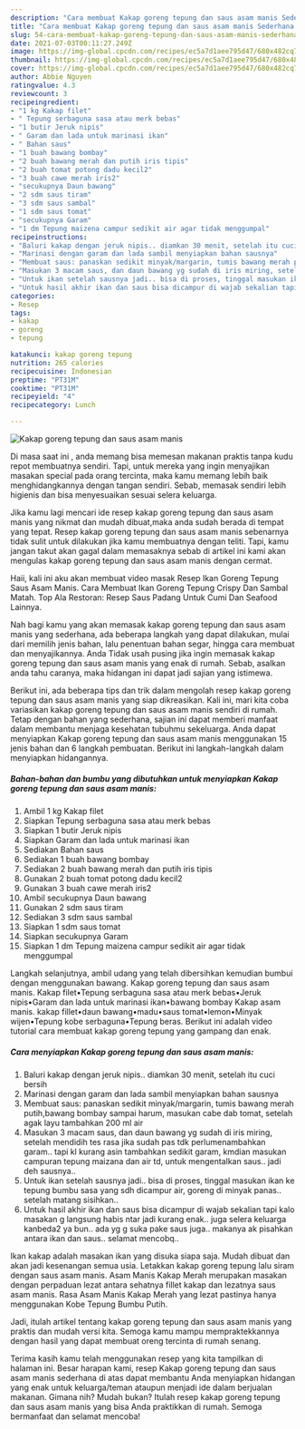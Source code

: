 ```yaml
---
description: "Cara membuat Kakap goreng tepung dan saus asam manis Sederhana dan Mudah Dibuat"
title: "Cara membuat Kakap goreng tepung dan saus asam manis Sederhana dan Mudah Dibuat"
slug: 54-cara-membuat-kakap-goreng-tepung-dan-saus-asam-manis-sederhana-dan-mudah-dibuat
date: 2021-07-03T00:11:27.249Z
image: https://img-global.cpcdn.com/recipes/ec5a7d1aee795d47/680x482cq70/kakap-goreng-tepung-dan-saus-asam-manis-foto-resep-utama.jpg
thumbnail: https://img-global.cpcdn.com/recipes/ec5a7d1aee795d47/680x482cq70/kakap-goreng-tepung-dan-saus-asam-manis-foto-resep-utama.jpg
cover: https://img-global.cpcdn.com/recipes/ec5a7d1aee795d47/680x482cq70/kakap-goreng-tepung-dan-saus-asam-manis-foto-resep-utama.jpg
author: Abbie Nguyen
ratingvalue: 4.3
reviewcount: 3
recipeingredient:
- "1 kg Kakap filet"
- " Tepung serbaguna sasa atau merk bebas"
- "1 butir Jeruk nipis"
- " Garam dan lada untuk marinasi ikan"
- " Bahan saus"
- "1 buah bawang bombay"
- "2 buah bawang merah dan putih iris tipis"
- "2 buah tomat potong dadu kecil2"
- "3 buah cawe merah iris2"
- "secukupnya Daun bawang"
- "2 sdm saus tiram"
- "3 sdm saus sambal"
- "1 sdm saus tomat"
- "secukupnya Garam"
- "1 dm Tepung maizena campur sedikit air agar tidak menggumpal"
recipeinstructions:
- "Baluri kakap dengan jeruk nipis.. diamkan 30 menit, setelah itu cuci bersih"
- "Marinasi dengan garam dan lada sambil menyiapkan bahan sausnya"
- "Membuat saus: panaskan sedikit minyak/margarin, tumis bawang merah putih,bawang bombay sampai harum, masukan cabe dab tomat, setelah agak layu tambahkan 200 ml air"
- "Masukan 3 macam saus, dan daun bawang yg sudah di iris miring, setelah mendidih tes rasa jika sudah pas tdk perlumenambahkan garam.. tapi kl kurang asin tambahkan sedikit garam, kmdian masukan campuran tepung maizana dan air td, untuk mengentalkan saus.. jadi deh sausnya.."
- "Untuk ikan setelah sausnya jadi.. bisa di proses, tinggal masukan ikan ke tepung bumbu sasa yang sdh dicampur air, goreng di minyak panas.. setelah matang sisihkan.."
- "Untuk hasil akhir ikan dan saus bisa dicampur di wajab sekalian tapi kalo masakan g langsung habis ntar jadi kurang enak.. juga selera keluarga kanbeda2 ya bun.. ada yg g suka pake saus juga.. makanya ak pisahkan antara ikan dan saus.. selamat mencobq.."
categories:
- Resep
tags:
- kakap
- goreng
- tepung

katakunci: kakap goreng tepung 
nutrition: 265 calories
recipecuisine: Indonesian
preptime: "PT31M"
cooktime: "PT31M"
recipeyield: "4"
recipecategory: Lunch

---
```



![Kakap goreng tepung dan saus asam manis](https://img-global.cpcdn.com/recipes/ec5a7d1aee795d47/680x482cq70/kakap-goreng-tepung-dan-saus-asam-manis-foto-resep-utama.jpg)

Di masa  saat ini , anda memang bisa memesan makanan praktis tanpa kudu repot membuatnya sendiri. Tapi, untuk mereka yang ingin menyajikan masakan special pada orang tercinta, maka kamu memang lebih baik menghidangkannya dengan tangan sendiri. Sebab, memasak sendiri lebih higienis dan bisa menyesuaikan sesuai selera keluarga.

Jika kamu lagi mencari ide resep kakap goreng tepung dan saus asam manis yang nikmat dan mudah dibuat,maka anda sudah berada di tempat yang tepat. Resep kakap goreng tepung dan saus asam manis  sebenarnya tidak sulit untuk dilakukan jika kamu membuatnya dengan teliti. Tapi, kamu jangan takut akan gagal dalam memasaknya 
sebab di artikel ini kami akan mengulas kakap goreng tepung dan saus asam manis dengan cermat.  

Haii, kali ini aku akan membuat video masak Resep Ikan Goreng Tepung Saus Asam Manis. Cara Membuat Ikan Goreng Tepung Crispy Dan Sambal Matah. Top Ala Restoran: Resep Saus Padang Untuk Cumi Dan Seafood Lainnya.

Nah bagi kamu yang akan memasak kakap goreng tepung dan saus asam manis yang sederhana, ada beberapa langkah yang dapat dilakukan, mulai dari memilih jenis bahan, lalu penentuan bahan segar, hingga cara membuat dan menyajikannya. Anda Tidak usah pusing jika ingin memasak kakap goreng tepung dan saus asam manis yang enak di rumah. Sebab, asalkan anda  tahu caranya, maka hidangan ini dapat jadi sajian yang istimewa.

Berikut ini, ada beberapa tips dan trik dalam mengolah resep kakap goreng tepung dan saus asam manis yang siap dikreasikan. Kali ini, mari kita coba variasikan kakap goreng tepung dan saus asam manis sendiri di rumah. Tetap dengan bahan yang sederhana, sajian ini dapat memberi manfaat dalam membantu menjaga kesehatan tubuhmu sekeluarga. Anda dapat menyiapkan Kakap goreng tepung dan saus asam manis menggunakan 15 jenis bahan dan 6 langkah pembuatan. Berikut ini langkah-langkah dalam menyiapkan hidangannya.

<!--inarticleads1-->

##### Bahan-bahan dan bumbu yang dibutuhkan untuk menyiapkan Kakap goreng tepung dan saus asam manis:

1. Ambil 1 kg Kakap filet
1. Siapkan  Tepung serbaguna sasa atau merk bebas
1. Siapkan 1 butir Jeruk nipis
1. Siapkan  Garam dan lada untuk marinasi ikan
1. Sediakan  Bahan saus
1. Sediakan 1 buah bawang bombay
1. Sediakan 2 buah bawang merah dan putih iris tipis
1. Gunakan 2 buah tomat potong dadu kecil2
1. Gunakan 3 buah cawe merah iris2
1. Ambil secukupnya Daun bawang
1. Gunakan 2 sdm saus tiram
1. Sediakan 3 sdm saus sambal
1. Siapkan 1 sdm saus tomat
1. Siapkan secukupnya Garam
1. Siapkan 1 dm Tepung maizena campur sedikit air agar tidak menggumpal


Langkah selanjutnya, ambil udang yang telah dibersihkan kemudian bumbui dengan menggunakan bawang. Kakap goreng tepung dan saus asam manis. Kakap filet•Tepung serbaguna sasa atau merk bebas•Jeruk nipis•Garam dan lada untuk marinasi ikan•bawang bombay Kakap asam manis. kakap fillet•daun bawang•madu•saus tomat•lemon•Minyak wijen•Tepung kobe serbaguna•Tepung beras. Berikut ini adalah video tutorial cara membuat kakap goreng tepung yang gampang dan enak. 

<!--inarticleads2-->

##### Cara menyiapkan Kakap goreng tepung dan saus asam manis:

1. Baluri kakap dengan jeruk nipis.. diamkan 30 menit, setelah itu cuci bersih
1. Marinasi dengan garam dan lada sambil menyiapkan bahan sausnya
1. Membuat saus: panaskan sedikit minyak/margarin, tumis bawang merah putih,bawang bombay sampai harum, masukan cabe dab tomat, setelah agak layu tambahkan 200 ml air
1. Masukan 3 macam saus, dan daun bawang yg sudah di iris miring, setelah mendidih tes rasa jika sudah pas tdk perlumenambahkan garam.. tapi kl kurang asin tambahkan sedikit garam, kmdian masukan campuran tepung maizana dan air td, untuk mengentalkan saus.. jadi deh sausnya..
1. Untuk ikan setelah sausnya jadi.. bisa di proses, tinggal masukan ikan ke tepung bumbu sasa yang sdh dicampur air, goreng di minyak panas.. setelah matang sisihkan..
1. Untuk hasil akhir ikan dan saus bisa dicampur di wajab sekalian tapi kalo masakan g langsung habis ntar jadi kurang enak.. juga selera keluarga kanbeda2 ya bun.. ada yg g suka pake saus juga.. makanya ak pisahkan antara ikan dan saus.. selamat mencobq..


Ikan kakap adalah masakan ikan yang disuka siapa saja. Mudah dibuat dan akan jadi kesenangan semua usia. Letakkan kakap goreng tepung lalu siram dengan saus asam manis. Asam Manis Kakap Merah merupakan masakan dengan perpaduan lezat antara sehatnya fillet kakap dan lezatnya saus asam manis. Rasa Asam Manis Kakap Merah yang lezat pastinya hanya menggunakan Kobe Tepung Bumbu Putih. 

Jadi, itulah artikel tentang  kakap goreng tepung dan saus asam manis  yang praktis dan mudah versi kita. Semoga kamu mampu mempraktekkannya dengan hasil yang dapat membuat oreng tercinta di rumah senang. 

Terima kasih kamu telah menggunakan resep yang kita tampilkan di halaman ini. Besar harapan kami, resep  Kakap goreng tepung dan saus asam manis sederhana di atas dapat membantu Anda menyiapkan hidangan yang enak untuk keluarga/teman ataupun menjadi ide dalam berjualan makanan. Gimana nih? Mudah bukan? Itulah resep kakap goreng tepung dan saus asam manis yang bisa Anda praktikkan di rumah. Semoga bermanfaat dan selamat mencoba!

